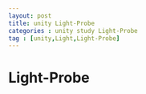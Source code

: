 ```yaml
---
layout: post
title: unity Light-Probe
categories : unity study Light-Probe
tag : [unity,Light,Light-Probe]
---
```


# Light-Probe


